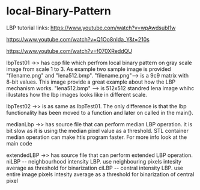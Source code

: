 # local-Binary-Pattern
LBP tutorial links:
https://www.youtube.com/watch?v=wpAwdsubl1w

https://www.youtube.com/watch?v=Q1Oo8nIda_Y&t=210s

https://www.youtube.com/watch?v=f070XReddQU

lbpTest01 ->> has cpp file which perfrom local binary pattern on gray scale image from scale 1 to 3. As example two sample image is provided "filename.png" and "lena512.bmp". 
  "filename.png"--> is a 9c9 matrix with 8-bit values. This image provide a great example about how the LBP mechanism works. 
  "lena512.bmp" --> is 512x512 standred lena image whihc illustates how the lbp images looks like in different scale.
  
  
  lbpTest02 ->> is as same as lbpTest01. The only difference is that the lbp functionality has been moved to a function and later on called in the main(). 
  
  
  medianLbp ->> has source file that can perform median LBP operation. it is bit slow as it is using the median pixel value as a threshold. STL container median operation can make htis program faster. For more info look at the main code

  extendedLBP ->> has source file that can perform extended LBP operation. 
       niLBP -- neighbourhood intensity LBP. use neighbouring pixels intesity average as threshold for binarization
       ciLBP -- central intensity LBP. use entire image pixels intesity average as a threshold for binarization of central pixel
